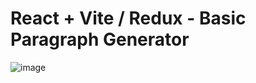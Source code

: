 # React + Vite / Redux - Basic Paragraph Generator

![image](https://github.com/NNakreSS/redux/assets/87872407/d0e1c58e-1014-42b3-88c1-425a0fd21b10)



